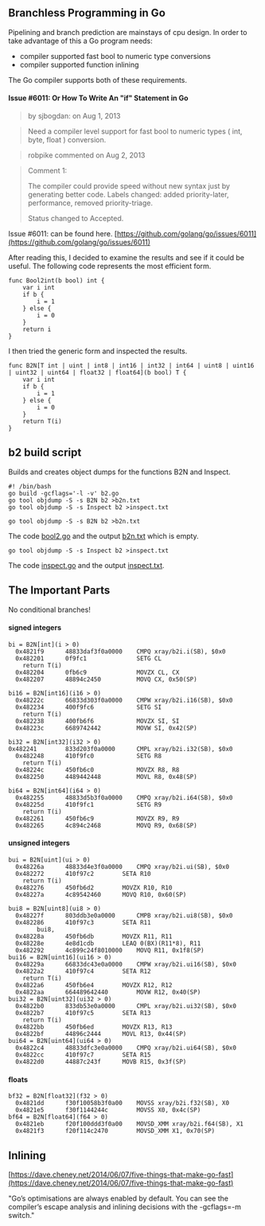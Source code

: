 ## Branchless Programming in Go

Pipelining and branch prediction are mainstays of cpu design. In order to take advantage of this a Go program needs:
- compiler supported fast bool to numeric type conversions
- compiler supported function inlining

The Go compiler supports both of these requirements.
#### Issue #6011: Or How To Write An "if" Statement in Go

> by sjbogdan: on Aug 1, 2013

> Need a compiler level support for fast bool to numeric types ( int, 
> byte, float ) conversion.

> robpike commented on Aug 2, 2013

> Comment 1:
> 
> The compiler could provide speed without new syntax just by generating better code.
> Labels changed: added priority-later, performance, removed priority-triage.
> 
> Status changed to Accepted.

Issue #6011: can be found here.
[https://github.com/golang/go/issues/6011](https://github.com/golang/go/issues/6011)


After reading this, I decided to examine the results and see if it could be useful. The following code represents the most efficient form.

```
func Bool2int(b bool) int {
	var i int
	if b {
		i = 1
	} else {
		i = 0
	}
	return i
}
```

I then tried the generic form and inspected the results.

```
func B2N[T int | uint | int8 | int16 | int32 | int64 | uint8 | uint16 | uint32 | uint64 | float32 | float64](b bool) T {
	var i int
	if b {
		i = 1
	} else {
		i = 0
	}
	return T(i)
}
```

## b2 build script
Builds and creates object dumps for the functions B2N and Inspect.
```
#! /bin/bash
go build -gcflags='-l -v' b2.go
go tool objdump -S -s B2N b2 >b2n.txt
go tool objdump -S -s Inspect b2 >inspect.txt
```
```
go tool objdump -S -s B2N b2 >b2n.txt
```
The code [bool2.go](../b2i/bool2.go) and the output [b2n.txt](b2n.txt) which is empty.
```
go tool objdump -S -s Inspect b2 >inspect.txt
```
The code [inspect.go](../b2i/inspect.go) and the output [inspect.txt](inspect.txt).

## The Important Parts

No conditional branches!

#### signed integers

```
bi = B2N[int](i > 0)
  0x4821f9		48833daf3f0a0000	CMPQ xray/b2i.i(SB), $0x0	
  0x482201		0f9fc1			    SETG CL				
	return T(i)
  0x482204		0fb6c9				MOVZX CL, CX		
  0x482207		48894c2450			MOVQ CX, 0x50(SP)	
```

```
bi16 = B2N[int16](i16 > 0)
  0x48222c		66833d303f0a0000	CMPW xray/b2i.i16(SB), $0x0	
  0x482234		400f9fc6		    SETG SI				
	return T(i)
  0x482238		400fb6f6		    MOVZX SI, SI		
  0x48223c		6689742442		    MOVW SI, 0x42(SP)	

bi32 = B2N[int32](i32 > 0)
0x482241		833d203f0a0000	    CMPL xray/b2i.i32(SB), $0x0	
  0x482248		410f9fc0		    SETG R8				
	return T(i)
  0x48224c		450fb6c0		    MOVZX R8, R8		
  0x482250		4489442448		    MOVL R8, 0x48(SP)	

bi64 = B2N[int64](i64 > 0)
  0x482255		48833d5b3f0a0000    CMPQ xray/b2i.i64(SB), $0x0	
  0x48225d		410f9fc1		    SETG R9				
	return T(i)
  0x482261		450fb6c9		    MOVZX R9, R9		
  0x482265		4c894c2468		    MOVQ R9, 0x68(SP)	
```

#### unsigned integers

```
bui = B2N[uint](ui > 0)
  0x48226a		48833d4e3f0a0000	CMPQ xray/b2i.ui(SB), $0x0	
  0x482272		410f97c2		SETA R10			
	return T(i)
  0x482276		450fb6d2		MOVZX R10, R10		
  0x48227a		4c89542460		MOVQ R10, 0x60(SP)	
```
```
bui8 = B2N[uint8](ui8 > 0)
  0x48227f		803ddb3e0a0000		CMPB xray/b2i.ui8(SB), $0x0	
  0x482286		410f97c3		SETA R11			
		bui8,
  0x48228a		450fb6db		MOVZX R11, R11		
  0x48228e		4e8d1cdb		LEAQ 0(BX)(R11*8), R11	
  0x482292		4c899c24f8010000	MOVQ R11, 0x1f8(SP)	
bui16 = B2N[uint16](ui16 > 0)
  0x48229a		66833dc43e0a0000	CMPW xray/b2i.ui16(SB), $0x0	
  0x4822a2		410f97c4		SETA R12			
	return T(i)
  0x4822a6		450fb6e4		MOVZX R12, R12		
  0x4822aa		664489642440		MOVW R12, 0x40(SP)	
bui32 = B2N[uint32](ui32 > 0)
  0x4822b0		833db53e0a0000		CMPL xray/b2i.ui32(SB), $0x0	
  0x4822b7		410f97c5		SETA R13			
	return T(i)
  0x4822bb		450fb6ed		MOVZX R13, R13		
  0x4822bf		44896c2444		MOVL R13, 0x44(SP)	
bui64 = B2N[uint64](ui64 > 0)
  0x4822c4		48833dfc3e0a0000	CMPQ xray/b2i.ui64(SB), $0x0	
  0x4822cc		410f97c7		SETA R15			
  0x4822d0		44887c243f		MOVB R15, 0x3f(SP)		
```

#### floats

```
bf32 = B2N[float32](f32 > 0)
  0x4821dd		f30f10058b3f0a00	MOVSS xray/b2i.f32(SB), X0	
  0x4821e5		f30f1144244c		MOVSS X0, 0x4c(SP)		
bf64 = B2N[float64](f64 > 0)
  0x4821eb		f20f100ddd3f0a00	MOVSD_XMM xray/b2i.f64(SB), X1	
  0x4821f3		f20f114c2470		MOVSD_XMM X1, 0x70(SP)		
```

## Inlining

[https://dave.cheney.net/2014/06/07/five-things-that-make-go-fast](https://dave.cheney.net/2014/06/07/five-things-that-make-go-fast)

"Go’s optimisations are always enabled by default. You can see the compiler’s escape analysis and inlining decisions with the -gcflags=-m switch."

